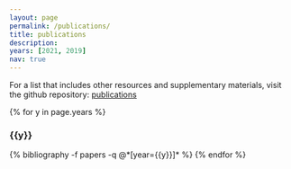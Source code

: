 ```yaml
---
layout: page
permalink: /publications/
title: publications
description: 
years: [2021, 2019]
nav: true
---
```


For a list that includes other resources and supplementary
materials, visit the github repository: [publications](https://github.com/lenarddome/publications)

<div class="publications">

{% for y in page.years %}
  <h3 class="year">{{y}}</h3>
  {% bibliography -f papers -q @*[year={{y}}]* %}
{% endfor %}

</div>
